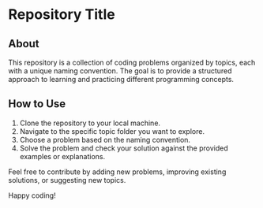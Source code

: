# Repository Title

## About

This repository is a collection of coding problems organized by topics, each with a unique naming convention. The goal is to provide a structured approach to learning and practicing different programming concepts.


## How to Use

1. Clone the repository to your local machine.
2. Navigate to the specific topic folder you want to explore.
3. Choose a problem based on the naming convention.
4. Solve the problem and check your solution against the provided examples or explanations.

Feel free to contribute by adding new problems, improving existing solutions, or suggesting new topics.

Happy coding!
